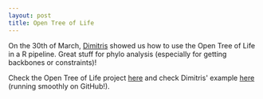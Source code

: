 ```yaml
---
layout: post
title: Open Tree of Life
---
```


On the 30th of March, [Dimitris](https://github.com/dgkontopoulos) showed us how to use the Open Tree of Life in a R pipeline.
Great stuff for phylo analysis (especially for getting backbones or constraints)!

Check the Open Tree of Life project [here](https://tree.opentreeoflife.org/) and check Dimitris' example [here](https://github.com/SilwoodComputerSkillz/SilwoodComputerSkillz.github.io/blob/master/_posts/OTL-Dimitris.ipynb) (running smoothly on GitHub!).